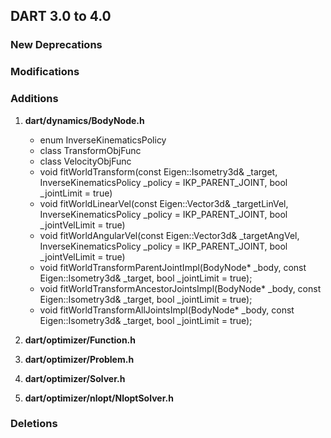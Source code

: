 ## DART 3.0 to 4.0

### New Deprecations

### Modifications

### Additions

1. **dart/dynamics/BodyNode.h**
    + enum InverseKinematicsPolicy
    + class TransformObjFunc
    + class VelocityObjFunc
    + void fitWorldTransform(const Eigen::Isometry3d& _target, InverseKinematicsPolicy _policy = IKP_PARENT_JOINT, bool _jointLimit = true)
    + void fitWorldLinearVel(const Eigen::Vector3d& _targetLinVel, InverseKinematicsPolicy _policy = IKP_PARENT_JOINT, bool _jointVelLimit = true)
    + void fitWorldAngularVel(const Eigen::Vector3d& _targetAngVel, InverseKinematicsPolicy _policy = IKP_PARENT_JOINT, bool _jointVelLimit = true)
    + void fitWorldTransformParentJointImpl(BodyNode* _body, const Eigen::Isometry3d& _target, bool _jointLimit = true);
    + void fitWorldTransformAncestorJointsImpl(BodyNode* _body, const Eigen::Isometry3d& _target, bool _jointLimit = true); 
    + void fitWorldTransformAllJointsImpl(BodyNode* _body, const Eigen::Isometry3d& _target, bool _jointLimit = true);

1. **dart/optimizer/Function.h**

1. **dart/optimizer/Problem.h**

1. **dart/optimizer/Solver.h**

1. **dart/optimizer/nlopt/NloptSolver.h**

### Deletions


